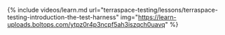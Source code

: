 {% include videos/learn.md
     url="terraspace-testing/lessons/terraspace-testing-introduction-the-test-harness"
     img="https://learn-uploads.boltops.com/ytpz0r4p3ncpf5ah3iszqch0uavq" %}
